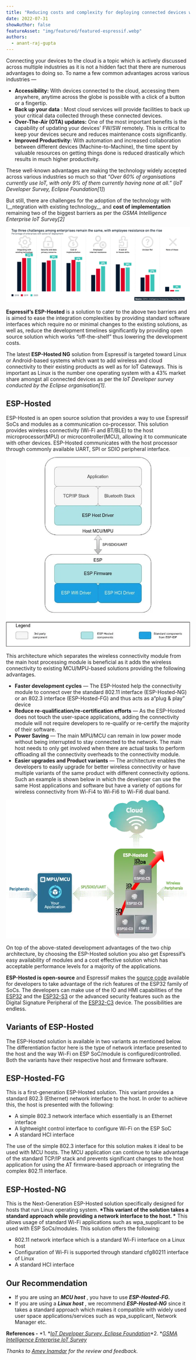 ```yaml
---
title: "Reducing costs and complexity for deploying connected devices with ESP-Hosted"
date: 2022-07-31
showAuthor: false
featureAsset: "img/featured/featured-espressif.webp"
authors:
  - anant-raj-gupta
---
```

Connecting your devices to the cloud is a topic which is actively discussed across multiple industries as it is not a hidden fact that there are numerous advantages to doing so. To name a few common advantages across various industries —

- __Accessibility:__ With devices connected to the cloud, accessing them anywhere, anytime across the globe is possible with a click of a button or a fingertip.
- __Back up your data__ : Most cloud services will provide facilities to back up your critical data collected through these connected devices.
- __Over-The-Air (OTA) updates:__ One of the most important benefits is the capability of updating your devices' FW/SW remotely. This is critical to keep your devices secure and reduces maintenance costs significantly.
- __Improved Productivity:__ With automation and increased collaboration between different devices (Machine-to-Machine), the time spent by valuable resources on getting things done is reduced drastically which results in much higher productivity.

These well-known advantages are making the technology widely accepted across various industries so much so that *“Over 60% of organisations currently use IoT, with only 9% of them currently having none at all.”* (*IoT Developer Survey, Eclipse Foundation[1]*)

But still, there are challenges for the adoption of the technology with I__ntegration with existing technology__  and __cost of implementation__  remaining two of the biggest barriers as per the *GSMA Intelligence Enterprise IoT Survey[2]*

![](img/reducing-1.webp)

__Espressif’s ESP-Hosted__  is a solution to cater to the above two barriers and is aimed to ease the integration complexities by providing standard software interfaces which require no or minimal changes to the existing solutions, as well as, reduce the development timelines significantly by providing open source solution which works “off-the-shelf” thus lowering the development costs.

The latest __ESP-Hosted NG__  solution from Espressif is targeted toward Linux or Android-based systems which want to add wireless and cloud connectivity to their existing products as well as for IoT Gateways. This is important as Linux is the number one operating system with a 43% market share amongst all connected devices as per the *IoT Developer survey conducted by the Eclipse organisation[1]*.

## ESP-Hosted

ESP-Hosted is an open source solution that provides a way to use Espressif SoCs and modules as a communication co-processor. This solution provides wireless connectivity (Wi-Fi and BT/BLE) to the host microprocessor(MPU) or microcontroller(MCU), allowing it to communicate with other devices. ESP-Hosted communicates with the host processor through commonly available UART, SPI or SDIO peripheral interface.

![](img/reducing-2.webp)

This architecture which separates the wireless connectivity module from the main host processing module is beneficial as it adds the wireless connectivity to existing MCU/MPU-based solutions providing the following advantages.

- __Faster development cycles__  — The ESP-Hosted help the connectivity module to connect over the standard 802.11 interface (ESP-Hosted-NG) or an 802.3 interface (ESP-Hosted-FG) and thus acts as a“plug & play” device
- __Reduce re-qualification/re-certification__  __efforts__  — As the ESP-Hosted does not touch the user-space applications, adding the connectivity module will not require developers to re-qualify or re-certify the majority of their software.
- __Power Saving__  — The main MPU/MCU can remain in low power mode without being interrupted to stay connected to the network. The main host needs to only get involved when there are actual tasks to perform offloading all the connectivity overheads to the connectivity module.
- __Easier upgrades and Product variants__  — The architecture enables the developers to easily upgrade for better wireless connectivity or have multiple variants of the same product with different connectivity options. Such an example is shown below in which the developer can use the same Host applications and software but have a variety of options for wireless connectivity from Wi-Fi4 to Wi-Fi6 to Wi-Fi6 dual band.

![](img/reducing-3.webp)

On top of the above-stated development advantages of the two chip architecture, by choosing the ESP-Hosted solution you also get Espressif’s easy availability of modules and a cost effective solution which has acceptable performance levels for a majority of the applications.

__ESP-Hosted is open-source__  and Espressif makes the [source code](https://github.com/espressif/esp-hosted) available for developers to take advantage of the rich features of the ESP32 family of SoCs. The developers can make use of the IO and HMI capabilities of the [ESP32](https://www.espressif.com/en/products/socs/esp32) and the [ESP32-S3](https://www.espressif.com/en/products/socs/esp32-s3) or the advanced security features such as the Digital Signature Peripheral of the [ESP32-C3](https://www.espressif.com/en/products/socs/esp32-c3) device. The possibilities are endless.

## Variants of ESP-Hosted

The ESP-Hosted solution is available in two variants as mentioned below. The differentiation factor here is the type of network interface presented to the host and the way Wi-Fi on ESP SoC/module is configured/controlled. Both the variants have their respective host and firmware software.

## ESP-Hosted-FG

This is a first-generation ESP-Hosted solution. This variant provides a standard 802.3 (Ethernet) network interface to the host. In order to achieve this, the host is presented with the following:

- A simple 802.3 network interface which essentially is an Ethernet interface
- A lightweight control interface to configure Wi-Fi on the ESP SoC
- A standard HCI interface

The use of the simple 802.3 interface for this solution makes it ideal to be used with MCU hosts. The MCU application can continue to take advantage of the standard TCP/IP stack and prevents significant changes to the host application for using the AT firmware-based approach or integrating the complex 802.11 interface.

## ESP-Hosted-NG

This is the Next-Generation ESP-Hosted solution specifically designed for hosts that run Linux operating system. __*This variant of the solution takes a standard approach while providing a network interface to the host. *__ This allows usage of standard Wi-Fi applications such as wpa_supplicant to be used with ESP SoCs/modules. This solution offers the following:

- 802.11 network interface which is a standard Wi-Fi interface on a Linux host
- Configuration of Wi-Fi is supported through standard cfg80211 interface of Linux
- A standard HCI interface

## Our Recommendation

- If you are using an __*MCU host*__ , you have to use __*ESP-Hosted-FG.*__ 
- If you are using a __*Linux host*__ , we recommend __*ESP-Hosted-NG*__  since it takes a standard approach which makes it compatible with widely used user space applications/services such as wpa_supplicant, Network Manager etc.

__References -__ *1. *[*IoT Developer Survey, Eclipse Foundation*](https://f.hubspotusercontent10.net/hubfs/5413615/2020%20IoT%C2%A0Developer%20Survey%20Report.pdf)*2. *[*GSMA Intelligence Enterprise IoT Survey*](https://data.gsmaintelligence.com/api-web/v2/research-file-download?id=58621970&file=141220-Global-Mobile-Trends.pdf)

*Thanks to *[*Amey Inamdar*](https://medium.com/u/96a9b11b7090?source=post_page-----63ff9511ddef--------------------------------)* for the review and feedback.*
